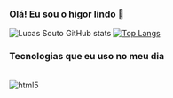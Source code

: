### Olá! Eu sou o higor lindo 👋



![Lucas Souto GitHub stats](https://github-readme-stats.vercel.app/api?username=Higormath01&show_icons=true&theme=tokyonight)
[![Top Langs](https://github-readme-stats.vercel.app/api/top-langs/?username=Higormath01&langs_count=8)](https://github.com/anuraghazra/github-readme-stats)

### Tecnologias que eu uso no meu dia

<div style="display: inline_block"></br>


<img align="center" alt="html5" src="https://img.shields.io/badge/Python-3776AB?style=for-the-badge&logo=python&logoColor=white">

</div>
